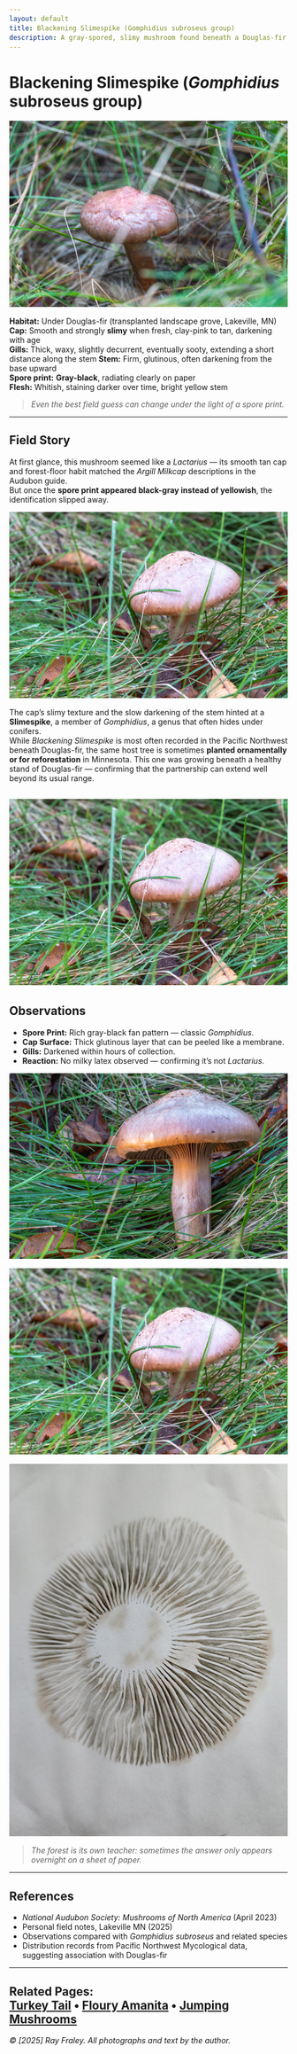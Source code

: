 ```yaml
---
layout: default
title: Blackening Slimespike (Gomphidius subroseus group)
description: A gray-spored, slimy mushroom found beneath a Douglas-fir in Minnesota—first mistaken for a milkcap.
---
```


# Blackening Slimespike (*Gomphidius* subroseus group)

![A mushroom found tucked in grass.](/gallery/fungi/mushrooms/assets/slimespike/E21A6290.jpg)

**Habitat:** Under Douglas-fir (transplanted landscape grove, Lakeville, MN)  
**Cap:** Smooth and strongly **slimy** when fresh, clay-pink to tan, darkening with age  
**Gills:** Thick, waxy, slightly decurrent, eventually sooty, extending a short distance along the stem
**Stem:** Firm, glutinous, often darkening from the base upward  
**Spore print:** **Gray-black**, radiating clearly on paper  
**Flesh:** Whitish, staining darker over time, bright yellow stem 

> *Even the best field guess can change under the light of a spore print.*

---

## Field Story

At first glance, this mushroom seemed like a *Lactarius* — its smooth tan cap and forest-floor habit matched the *Argill Milkcap* descriptions in the Audubon guide.  
But once the **spore print appeared black-gray instead of yellowish**, the identification slipped away.

![Clearing the grass away for a better view.](/gallery/fungi/mushrooms/assets/slimespike/E21A6366.jpg)

The cap’s slimy texture and the slow darkening of the stem hinted at a **Slimespike**, a member of *Gomphidius*, a genus that often hides under conifers.  
While *Blackening Slimespike* is most often recorded in the Pacific Northwest beneath Douglas-fir, the same host tree is sometimes **planted ornamentally or for reforestation** in Minnesota. This one was growing beneath a healthy stand of Douglas-fir — confirming that the partnership can extend well beyond its usual range.

![Another mushroom found at perimeter of pine trees.](/gallery/fungi/mushrooms/assets/slimespike/E21A6366.jpg)
---

## Observations

- **Spore Print:** Rich gray-black fan pattern — classic *Gomphidius*.  
- **Cap Surface:** Thick glutinous layer that can be peeled like a membrane.  
- **Gills:** Darkened within hours of collection.  
- **Reaction:** No milky latex observed — confirming it’s not *Lactarius*.

![Slimespike with gills extending along stem.](/gallery/fungi/mushrooms/assets/slimespike/E21A6391.jpg)

![Cutting the stem reveals a bright yellow flesh.](/gallery/fungi/mushrooms/assets/slimespike/E21A6366.jpg)

![Blackening Slimespike spore print](/gallery/fungi/mushrooms/assets/slimespike/SporePrint-Slimespike.jpg)

> *The forest is its own teacher: sometimes the answer only appears overnight on a sheet of paper.*

---

## References
- *National Audubon Society: Mushrooms of North America* (April 2023)
- Personal field notes, Lakeville MN (2025)  
- Observations compared with *Gomphidius subroseus* and related species  
- Distribution records from Pacific Northwest Mycological data, suggesting association with Douglas-fir

---

**Related Pages:**  
[Turkey Tail](/gallery/fungi/mushrooms/turkeytail/) •
[Floury Amanita](/gallery/fungi/mushrooms/floury-amanita/) •
[Jumping Mushrooms](/gallery/fungi/mushrooms/jumping-mushrooms/)
---

*© [2025] Ray Fraley. All photographs and text by the author.*
